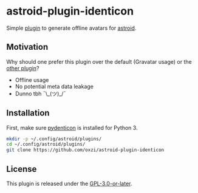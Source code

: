 # astroid-plugin-identicon

Simple [plugin][astroid-plugins] to generate offline avatars for [astroid][].


## Motivation

Why should one prefer this plugin over the default (Gravatar usage) or the [other plugin][astroid-plugin-avatar]?

- Offline usage
- No potential meta data leakage
- Dunno tbh ¯\\\_(ツ)\_/¯


## Installation

First, make sure [pydenticon][] is installed for Python 3.

```sh
mkdir -p ~/.config/astroid/plugins/
cd ~/.config/astroid/plugins/
git clone https://github.com/oxzi/astroid-plugin-identicon
```


## License

This plugin is released under the [GPL-3.0-or-later][gpl3].


[astroid-plugin-avatar]: https://github.com/astroidmail/astroid-plugin-avatar
[astroid-plugins]: https://github.com/astroidmail/astroid-plugins
[astroid]: https://github.com/astroidmail/astroid
[gpl3]: LICENSES/GPL-3.0-or-later.txt
[pydenticon]: https://github.com/azaghal/pydenticon
